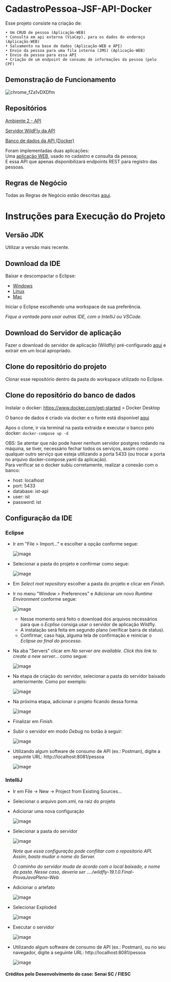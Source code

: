 # CadastroPessoa-JSF-API-Docker

Esse projeto consiste na criação de:

    • Um CRUD de pessoa (Aplicação-WEB)
    • Consulta em api externa (ViaCep), para os dados do endereço (Aplicação-WEB)
    • Salvamento na base de dados (Aplicação-WEB e API)
    • Envio da pessoa para uma fila interna (JMS) (Aplicação-WEB)
    • Envio da pessoa para essa API
    • Criação de um endpoint de consumo de informações da pessoa (pelo CPF)

## Demonstração de Funcionamento
![chrome_fZa1vDXDfm][demo-funcionamento]


## Repositórios

[ Ambiente 2 - API ][link-api] 

[ Servidor WildFly da API ][server-api] 

[ Banco de dados da API (Docker) ][banco-api] 

Foram implementadas duas aplicações:  
Uma [aplicação WEB][aplicacao-web], usado no cadastro e consulta da pessoa;  
E essa API que apenas disponibilizará endpoints REST para registro das pessoas. 


## Regras de Negócio
Todas as Regras de Negócio estão descritas [aqui][regras-de-negocio].
 


# Instruções para Execução do Projeto

## Versão JDK
Utilizar a versão mais recente.

## Download da IDE
Baixar e descompactar o Eclipse:

- [Windows][eclipse-windows]
- [Linux][eclipse-linux]
- [Mac][eclipse-mac]

Iniciar o Eclipse escolhendo uma workspace de sua preferência.

*Fique a vontade para usar outras IDE, com o IntelliJ ou VSCode.*

## Download do Servidor de aplicação 
Fazer o download do servidor de aplicação (Wildfly) pré-configurado [aqui][server-api] e extrair em um local apropriado.

## Clone do repositório do projeto

Clonar esse repositório dentro da pasta do workspace utilizado no Eclipse.

## Clone do repositório do banco de dados

Instalar o docker: https://www.docker.com/get-started > Docker Desktop

O banco de dados é criado via docker e o fonte está disponível [aqui][banco-api]

Apos o clone, ir via terminal na pasta extraida e executar o banco pelo docker: `docker-compose up -d`

OBS: Se atentar que não pode haver nenhum servidor postgres rodando na máquina, se tiver, necessário fechar todos os serviços, assim como
qualquer outro serviço que esteja utilizando a porta 5433 (ou trocar a porta no arquivo docker-compose.yaml da aplicação).  
Para verificar se o docker subiu corretamente, realizar a conexão com o banco:
- host: localhost
- port: 5433
- database: ist-api
- user: ist
- password: ist

## Configuração da IDE

### Eclipse
- Ir em "File > Import..." e escolher a opção conforme segue:

  ![image][inst-1]

- Selecionar a pasta do projeto e confirmar como segue:

  ![image][inst-2]

- Em *Select root repository* escolher a pasta do projeto e clicar em *Finish*.
- Ir no menu "Window > Preferences" e Adicionar um novo *Runtime Environment* conforme segue:

  ![image][inst-3]

  - Nesse momento será feito o download dos arquivos necessários para que o *Ecplise* consiga usar o servidor de aplicação Wildfly.
  - A instalação será feita em segundo plano (verificar barra de status).
  - Confirmar, caso haja, alguma tela de confirmação e reiniciar o *Eclipse ao final do processo*.

- Na aba "Servers" clicar em *No server are available. Click this link to create a new server...* como segue:

  ![image][inst-4]

- Na etapa de criação do servidor, selecionar a pasta do servidor baixado anteriormente. Como por exemplo:

  ![image][inst-5]

- Na próxima etapa, adicionar o projeto ficando dessa forma:

  ![image][inst-6]

- Finalizar em *Finish*.

- Subir o servidor em modo *Debug* no botão à seguir:

  ![image][inst-7]

- Utilizando algum software de consumo de API (ex.: Postman), digite a seguinte URL: http://localhost:8081/pessoa

  ![image][inst-8]


### IntelliJ

- Ir em File -> New -> Project from Existing Sources...

- Selecionar o arquivo pom.xml, na raiz do projeto

- Adicionar uma nova configuração

  ![image][inst-9]

- Selecionar a pasta do servidor

  ![image][inst-10]

  *Note que essa configuração pode conflitar com o repositorio API. Assim, basta mudar o nome do Server.*

  *O caminho do servidor muda de acordo com o local baixado, e nome da pasta. Nesse caso, deveria ser ..../wildfly-19.1.0.Final-ProvaJavaPleno-Web*

- Adicionar o artefato

  ![image][inst-11]

- Selecionar Exploded

  ![image][inst-12]

- Executar o servidor

  ![image][inst-13]

- Utilizando algum software de consumo de API (ex.: Postman), ou no seu navegador, digite a seguinte URL: http://localhost:8081/pessoa

  ![image][inst-8]



[demo-funcionamento]: https://github.com/caio01/CadastroPessoa-JSF-Web-Docker/assets/49879702/e220c0ae-9824-46d7-a929-2d48bd36af9a
[link-api]: https://github.com/caio01/CadastroPessoa-JSF-API-Docker/tree/main/CadastroPessoaAPI
[server-api]: https://github.com/caio01/CadastroPessoa-JSF-API-Docker/tree/main/wildfly-19.1-API
[banco-api]: https://github.com/caio01/CadastroPessoa-JSF-API-Docker/tree/main/banco-api
[aplicacao-web]: https://github.com/caio01/CadastroPessoa-JSF-Web-Docker
[regras-de-negocio]: https://github.com/caio01/CadastroPessoa-JSF-Web-Docker#regras-de-neg%C3%B3cio
[img-processo-integracao]: https://github.com/caio01/CadastroPessoa-JSF-Web-Docker/assets/49879702/9596f8ca-bfde-4bf0-98d6-2cb0c7cf3fd5
[img-post]: https://github.com/caio01/CadastroPessoa-JSF-Web-Docker/assets/49879702/736794da-1ab7-482d-8f29-c77962a968a5
[img-put]: https://github.com/caio01/CadastroPessoa-JSF-Web-Docker/assets/49879702/f3a9b4ee-af3e-4a02-b3ef-cf717f25c6f1
[img-get]: https://github.com/caio01/CadastroPessoa-JSF-Web-Docker/assets/49879702/27b12596-ff02-4d72-aa09-fb28e4d5663e
[img-delete]: https://github.com/caio01/CadastroPessoa-JSF-Web-Docker/assets/49879702/b6e757ac-0ee4-4092-8b6b-2f3346eff873
[img-esquema-banco]: https://github.com/caio01/CadastroPessoa-JSF-Web-Docker/assets/49879702/e4fab17e-1a59-45de-85ad-7a391622023b

[eclipse-windows]: https://www.eclipse.org/downloads/download.php?file=/technology/epp/downloads/release/2020-03/R/eclipse-jee-2020-03-R-incubation-win32-x86_64.zip
[eclipse-linux]: https://www.eclipse.org/downloads/download.php?file=/technology/epp/downloads/release/2020-03/R/eclipse-jee-2020-03-R-incubation-linux-gtk-x86_64.tar.gz
[eclipse-mac]: https://www.eclipse.org/downloads/download.php?file=/technology/epp/downloads/release/2020-03/R/eclipse-jee-2020-03-R-incubation-macosx-cocoa-x86_64.dmg

[inst-1]: https://github.com/caio01/CadastroPessoa-JSF-Web-Docker/assets/49879702/fb536041-faf4-4e90-98d3-3d6b4dcefa2c
[inst-2]: https://github.com/caio01/CadastroPessoa-JSF-Web-Docker/assets/49879702/8bb8fcef-db13-4a05-be9e-551a3fd650c9
[inst-3]: https://github.com/caio01/CadastroPessoa-JSF-Web-Docker/assets/49879702/4cdaf159-c8ba-4246-900e-dafa75dbd05d
[inst-4]: https://github.com/caio01/CadastroPessoa-JSF-Web-Docker/assets/49879702/ebda7813-116f-42f7-a68c-307eaa528e86
[inst-5]: https://github.com/caio01/CadastroPessoa-JSF-Web-Docker/assets/49879702/a2c2cfd7-1dee-453d-ae29-f4115c09b360
[inst-6]: https://github.com/caio01/CadastroPessoa-JSF-Web-Docker/assets/49879702/fc9a17e2-5150-4a3c-ad08-57230aab7c17
[inst-7]: https://github.com/caio01/CadastroPessoa-JSF-Web-Docker/assets/49879702/8477701b-7c9a-41aa-8b25-64fdcb4dc627
[inst-8]: https://github.com/caio01/CadastroPessoa-JSF-Web-Docker/assets/49879702/71a7ad37-e1e2-4932-a67b-b6234b616989
[inst-9]: https://github.com/caio01/CadastroPessoa-JSF-Web-Docker/assets/49879702/aeca69dc-65c2-4e28-8c45-bd6189a9567e
[inst-10]: https://github.com/caio01/CadastroPessoa-JSF-Web-Docker/assets/49879702/b760067c-b621-49bd-b06f-61728fa92182
[inst-11]: https://github.com/caio01/CadastroPessoa-JSF-Web-Docker/assets/49879702/ae26c309-4c48-468b-ae3a-94bf4d649e6a
[inst-12]: https://github.com/caio01/CadastroPessoa-JSF-Web-Docker/assets/49879702/de59049b-debd-4de4-8115-a7ddbda2ad51
[inst-13]: https://github.com/caio01/CadastroPessoa-JSF-Web-Docker/assets/49879702/1d2354f9-5486-4aa0-8a5a-bdf402d59dd8











#### Créditos pelo Desenvolvimento do case: Senai SC / FIESC
